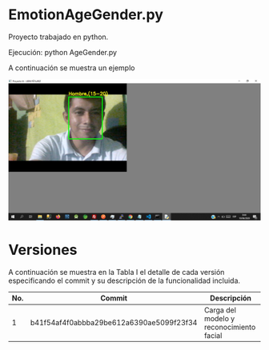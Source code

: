 # EmotionAgeGender.py

Proyecto trabajado en python.

Ejecución: python AgeGender.py

A continuación se muestra un ejemplo 

[![Face Api](/readme_image/detecta.jpeg)](readme_image/detecta.jpeg)

# Versiones

A continuación se muestra en la Tabla I el detalle de cada versión especificando el commit y su descripción de la funcionalidad incluida.

| No. | Commit | Descripción |
| ------ | ------ | ------ |
| 1 | b41f54af4f0abbba29be612a6390ae5099f23f34  | Carga del modelo y reconocimiento facial |